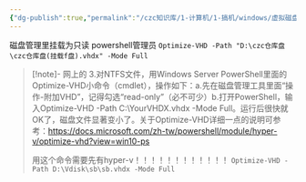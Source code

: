 ```yaml
---
{"dg-publish":true,"permalink":"/czc知识库/1-计算机/1-搞机/windows/虚拟磁盘空间压缩 磁盘清理vhdx（记得要有hyperv）/","dgPassFrontmatter":true,"created":"2024-06-18T17:45:20.194+08:00","updated":"2024-12-08T12:34:12.998+08:00"}
---
```



磁盘管理里挂载为只读
powershell管理员
`Optimize-VHD -Path "D:\czc仓库盘\czc仓库盘(挂载f盘).vhdx" -Mode Full`
>[!note]- 网上的
>3.对NTFS文件，用Windows Server PowerShell里面的Optimize-VHD小命令（cmdlet），操作如下：a.先在磁盘管理工具里面“操作-附加VHD”，记得勾选“read-only”（必不可少）b.打开PowerShell，输入Optimize-VHD -Path C:\YourVHDX.vhdx -Mode Full。运行后很快就OK了，磁盘文件显著变小了。关于Optimize-VHD详细一点的说明可参考：https://docs.microsoft.com/zh-tw/powershell/module/hyper-v/optimize-vhd?view=win10-ps
>
>用这个命令需要先有hyper-v！！！！！！！！！！！！
>`Optimize-VHD -Path D:\Vdisk\sb\sb.vhdx -Mode Full`

